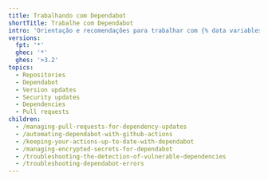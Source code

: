 ```yaml
---
title: Trabalhando com Dependabot
shortTitle: Trabalhe com Dependabot
intro: 'Orientação e recomendações para trabalhar com {% data variables.product.prodname_dependabot %}, como gerenciar pull requests levantados por {% data variables.product.prodname_dependabot %}, usando {% data variables.product.prodname_actions %} com {% data variables.product.prodname_dependabot %} e solucionando erros de {% data variables.product.prodname_dependabot %}.'
versions:
  fpt: '*'
  ghec: '*'
  ghes: '>3.2'
topics:
  - Repositories
  - Dependabot
  - Version updates
  - Security updates
  - Dependencies
  - Pull requests
children:
  - /managing-pull-requests-for-dependency-updates
  - /automating-dependabot-with-github-actions
  - /keeping-your-actions-up-to-date-with-dependabot
  - /managing-encrypted-secrets-for-dependabot
  - /troubleshooting-the-detection-of-vulnerable-dependencies
  - /troubleshooting-dependabot-errors
---
```


